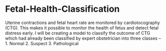 # Fetal-Health-Classification
Uterine contractions and fetal heart rate are monitored by cardiotocography (CTG). This makes it possible to monitor the health of fetus and detect fetal distress early. I will be creating a model to classify the outcome of CTG which had already been classified by expert obstetrician into three classes –   1. Normal 2. Suspect 3. Pathological
